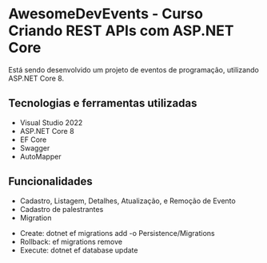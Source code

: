 # AwesomeDevEvents - Curso Criando REST APIs com ASP.NET Core

Está sendo desenvolvido um projeto de eventos de programação, utilizando ASP.NET Core 8.

## Tecnologias e ferramentas utilizadas
- Visual Studio 2022
- ASP.NET Core 8
- EF Core
- Swagger
- AutoMapper


## Funcionalidades
- Cadastro, Listagem, Detalhes, Atualização, e Remoção de Evento
- Cadastro de palestrantes
- Migration
* Create: dotnet ef migrations add <name> -o Persistence/Migrations
* Rollback: ef migrations remove
* Execute: dotnet ef database update